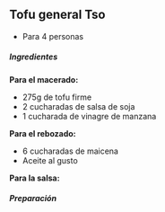 ## Tofu general Tso

* Para 4 personas

##### Ingredientes

**Para el macerado:**
* 275g de tofu firme
* 2 cucharadas de salsa de soja
* 1 cucharada de vinagre de manzana

**Para el rebozado:**
* 6 cucharadas de maicena
* Aceite al gusto

**Para la salsa:**

##### Preparación